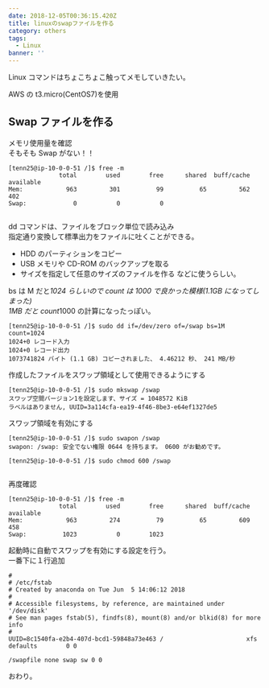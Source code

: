```yaml
---
date: 2018-12-05T00:36:15.420Z
title: linuxのswapファイルを作る
category: others
tags:
  - Linux
banner: ''
---
```


Linux コマンドはちょこちょこ触ってメモしていきたい。

AWS の t3.micro(CentOS7)を使用

## Swap ファイルを作る

メモリ使用量を確認  
そもそも Swap がない！！

```
[tenn25@ip-10-0-0-51 /]$ free -m
              total        used        free      shared  buff/cache   available
Mem:            963         301          99          65         562         402
Swap:             0           0           0


```

dd コマンドは、ファイルをブロック単位で読み込み  
指定通り変換して標準出力をファイルに吐くことができる。

- HDD のパーティションをコピー
- USB メモリや CD-ROM のバックアップを取る
- サイズを指定して任意のサイズのファイルを作る
  などに使うらしい。

bs は M だと*1024 らしいので count は 1000 で良かった模様(1.1GB になってしまった)  
1MB だと count*1000 の計算になったっぽい。

```
[tenn25@ip-10-0-0-51 /]$ sudo dd if=/dev/zero of=/swap bs=1M count=1024
1024+0 レコード入力
1024+0 レコード出力
1073741824 バイト (1.1 GB) コピーされました、 4.46212 秒、 241 MB/秒
```

作成したファイルをスワップ領域として使用できるようにする

```
[tenn25@ip-10-0-0-51 /]$ sudo mkswap /swap
スワップ空間バージョン1を設定します、サイズ = 1048572 KiB
ラベルはありません, UUID=3a114cfa-ea19-4f46-8be3-e64ef1327de5
```

スワップ領域を有効にする

```
[tenn25@ip-10-0-0-51 /]$ sudo swapon /swap
swapon: /swap: 安全でない権限 0644 を持ちます。 0600 がお勧めです。

[tenn25@ip-10-0-0-51 /]$ sudo chmod 600 /swap


```

再度確認

```
[tenn25@ip-10-0-0-51 /]$ free -m
              total        used        free      shared  buff/cache   available
Mem:            963         274          79          65         609         458
Swap:          1023           0        1023

```

起動時に自動でスワップを有効にする設定を行う。  
一番下に１行追加

```
#
# /etc/fstab
# Created by anaconda on Tue Jun  5 14:06:12 2018
#
# Accessible filesystems, by reference, are maintained under '/dev/disk'
# See man pages fstab(5), findfs(8), mount(8) and/or blkid(8) for more info
#
UUID=8c1540fa-e2b4-407d-bcd1-59848a73e463 /                       xfs     defaults        0 0

/swapfile none swap sw 0 0

```

おわり。
